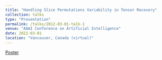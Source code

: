 ```yaml
---
title: "Handling Slice Permutations Variability in Tensor Recovery"
collection: talks
type: "Presentation"
permalink: /talks/2012-03-01-talk-1
venue: "AAAI Conference on Artificial Intelligence"
date: 2022-03-01
location: "Vancouver, Canada (virtual)"
---
```

[Poster](https://github.com/jzheng20/jzheng20.github.io/files/)
